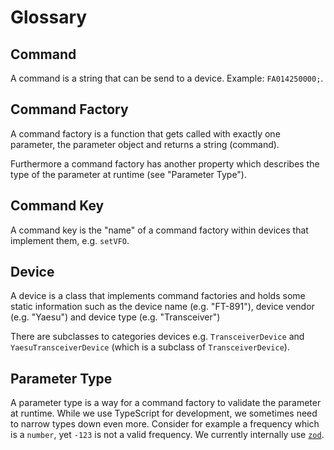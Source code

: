 # Glossary

## Command

A command is a string that can be send to a device. Example: `FA014250000;`.

## Command Factory

A command factory is a function that gets called with exactly one parameter, the
parameter object and returns a string (command).

Furthermore a command factory has another property which describes the type of
the parameter at runtime (see "Parameter Type").

## Command Key

A command key is the "name" of a command factory within devices that implement
them, e.g. `setVFO`.

## Device

A device is a class that implements command factories and holds some static
information such as the device name (e.g. "FT-891"), device vendor (e.g.
"Yaesu") and device type (e.g. "Transceiver")

There are subclasses to categories devices e.g. `TransceiverDevice` and
`YaesuTransceiverDevice` (which is a subclass of `TransceiverDevice`).

## Parameter Type

A parameter type is a way for a command factory to validate the parameter at
runtime. While we use TypeScript for development, we sometimes need to narrow
types down even more. Consider for example a frequency which is a `number`, yet
`-123` is not a valid frequency. We currently internally use [`zod`](https://github.com/colinhacks/zod).
